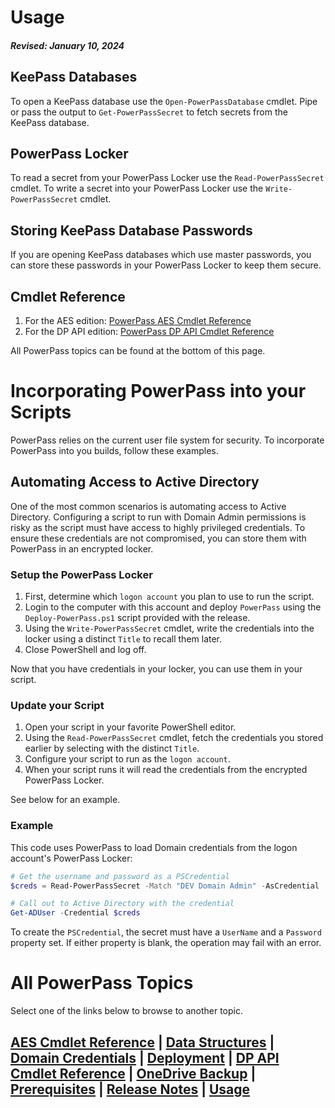 # Usage
#### _Revised: January 10, 2024_
## KeePass Databases
To open a KeePass database use the `Open-PowerPassDatabase` cmdlet.
Pipe or pass the output to `Get-PowerPassSecret` to fetch secrets from the KeePass database.
## PowerPass Locker
To read a secret from your PowerPass Locker use the `Read-PowerPassSecret` cmdlet.
To write a secret into your PowerPass Locker use the `Write-PowerPassSecret` cmdlet.
## Storing KeePass Database Passwords
If you are opening KeePass databases which use master passwords, you can store these passwords in your PowerPass Locker to keep them secure.
## Cmdlet Reference
1. For the AES edition: [PowerPass AES Cmdlet Reference](https://chopinrlz.github.io/powerpass/aes-cmdlet-ref)
2. For the DP API edition: [PowerPass DP API Cmdlet Reference](https://chopinrlz.github.io/powerpass/dpapi-cmdlet-ref)

All PowerPass topics can be found at the bottom of this page.
# Incorporating PowerPass into your Scripts
PowerPass relies on the current user file system for security.
To incorporate PowerPass into you builds, follow these examples.
## Automating Access to Active Directory
One of the most common scenarios is automating access to Active Directory.
Configuring a script to run with Domain Admin permissions is risky as the script must have access to highly privileged credentials.
To ensure these credentials are not compromised, you can store them with PowerPass in an encrypted locker.
### Setup the PowerPass Locker
1. First, determine which `logon account` you plan to use to run the script.
2. Login to the computer with this account and deploy `PowerPass` using the `Deploy-PowerPass.ps1` script provided with the release.
3. Using the `Write-PowerPassSecret` cmdlet, write the credentials into the locker using a distinct `Title` to recall them later.
4. Close PowerShell and log off.

Now that you have credentials in your locker, you can use them in your script.
### Update your Script
1. Open your script in your favorite PowerShell editor.
2. Using the `Read-PowerPassSecret` cmdlet, fetch the credentials you stored earlier by selecting with the distinct `Title`.
3. Configure your script to run as the `logon account`.
4. When your script runs it will read the credentials from the encrypted PowerPass Locker.

See below for an example.
### Example
This code uses PowerPass to load Domain credentials from the logon account's PowerPass Locker:
```powershell
# Get the username and password as a PSCredential
$creds = Read-PowerPassSecret -Match "DEV Domain Admin" -AsCredential

# Call out to Active Directory with the credential
Get-ADUser -Credential $creds
```
To create the `PSCredential`, the secret must have a `UserName` and a `Password` property set.
If either property is blank, the operation may fail with an error.
# All PowerPass Topics
Select one of the links below to browse to another topic.
## [AES Cmdlet Reference](https://chopinrlz.github.io/powerpass/aes-cmdlet-ref) | [Data Structures](https://chopinrlz.github.io/powerpass/data-structures) | [Domain Credentials](https://chopinrlz.github.io/powerpass/domain-credentials) | [Deployment](https://chopinrlz.github.io/powerpass/deployment) | [DP API Cmdlet Reference](https://chopinrlz.github.io/powerpass/dpapi-cmdlet-ref) | [OneDrive Backup](https://chopinrlz.github.io/powerpass/onedrivebackup) | [Prerequisites](https://chopinrlz.github.io/powerpass/prerequisites) | [Release Notes](https://chopinrlz.github.io/powerpass/release-notes) | [Usage](https://chopinrlz.github.io/powerpass/usage)